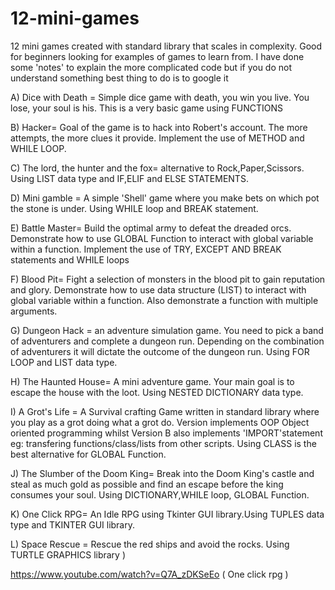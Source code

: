 # 12-mini-games
12 mini games created with standard library that scales in complexity. Good for beginners looking for examples of games to learn from.
I have done some 'notes' to explain the more complicated code but if you do not understand something best thing to do is to google it 

A) Dice with Death = Simple dice game with death, you win you live. You lose, your soul is his. This is a very basic game using FUNCTIONS 

B) Hacker= Goal of the game is to hack into Robert's account. The more attempts, the more clues it provide. Implement the use of METHOD and WHILE LOOP.

C) The lord, the hunter and the fox= alternative to Rock,Paper,Scissors. Using LIST data type and IF,ELIF and ELSE STATEMENTS.

D) Mini gamble = A simple 'Shell' game where you make bets on which pot the stone is under. Using WHILE loop and BREAK statement. 

E) Battle Master= Build the optimal army to defeat the dreaded orcs. Demonstrate how to use GLOBAL Function to interact with global variable within a function. Implement the use of TRY, EXCEPT AND BREAK statements and WHILE loops  

F) Blood Pit= Fight a selection of monsters in the blood pit to gain reputation and glory. Demonstrate how to use data structure (LIST) to interact with global variable within a function. Also demonstrate a function with multiple arguments.  

G) Dungeon Hack  = an adventure simulation game. You need to pick a band of adventurers and complete a dungeon run. Depending on the combination of adventurers it will dictate the outcome of the dungeon run. Using FOR LOOP and LIST data type.

H) The Haunted House= A mini adventure game. Your main goal is to escape the house with the loot. Using NESTED DICTIONARY data type. 

I) A Grot's Life = A Survival crafting Game written in standard library where you play as a grot doing what a grot do. Version implements OOP Object oriented programming whilst Version B also implements 'IMPORT'statement eg: transfering functions/class/lists from other scripts. Using CLASS is the best alternative for GLOBAL Function.

J) The Slumber of the Doom King= Break into the Doom King's castle and steal as much gold as possible and find an escape before the king consumes your soul. Using DICTIONARY,WHILE loop, GLOBAL Function.

K) One Click RPG= An Idle RPG using Tkinter GUI library.Using TUPLES data type and TKINTER GUI library. 

L) Space Rescue = Rescue the red ships and avoid the rocks. Using TURTLE GRAPHICS library ) 


https://www.youtube.com/watch?v=Q7A_zDKSeEo  ( One click rpg ) 
        

